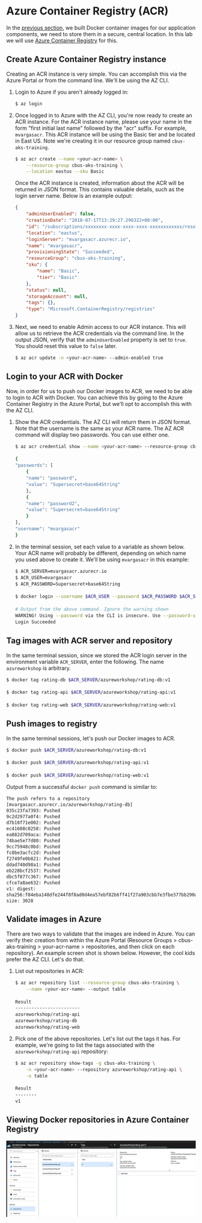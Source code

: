 # Azure Container Registry (ACR)

In the [previous section](02-dockerize-apps.md), we built Docker container images for our application components, we need to store them in a secure, central location. In this lab we will use [Azure Container Registry](https://azure.microsoft.com/en-us/services/container-registry/) for this.

## Create Azure Container Registry instance

Creating an ACR instance is very simple. You can accomplish this via the Azure Portal or from the command line. We'll be using the AZ CLI.

1. Login to Azure if you aren't already logged in:

    ```bash
    $ az login
    ```

2. Once logged in to Azure with the AZ CLI, you're now ready to create an ACR instance. For the ACR instance name, please use your name in the form "first initial last name" followed by the "acr" suffix. For example, `mvargasacr`. This ACR instance will be using the Basic tier and be located in East US. Note we're creating it in our resource group named `cbus-aks-training`.

    ```bash
    $ az acr create --name <your-acr-name> \
        --resource-group cbus-aks-training \
        --location eastus --sku Basic
    ```

    Once the ACR instance is created, information about the ACR will be returned in JSON format. This contains valuable details, such as the login server name. Below is an example output:

    ```json
    {
        "adminUserEnabled": false,
        "creationDate": "2018-07-17T13:29:27.296322+00:00",
        "id": "/subscriptions/xxxxxxxx-xxxx-xxxx-xxxx-xxxxxxxxxxxx/resourceGroups/cbus-aks-training/providers/Microsoft.ContainerRegistry/registries/mvargasacr",
        "location": "eastus",
        "loginServer": "mvargasacr.azurecr.io",
        "name": "mvargasacr",
        "provisioningState": "Succeeded",
        "resourceGroup": "cbus-aks-training",
        "sku": {
            "name": "Basic",
            "tier": "Basic"
        },
        "status": null,
        "storageAccount": null,
        "tags": {},
        "type": "Microsoft.ContainerRegistry/registries"
    }    
    ```

3. Next, we need to enable Admin access to our ACR instance. This will allow us to retrieve the ACR credentials via the command line. In the output JSON, verify that the `adminUserEnabled` property is set to `true`. You should reset this value to `false` later.

    ```bash
    $ az acr update -n <your-acr-name> --admin-enabled true
    ```

## Login to your ACR with Docker

Now, in order for us to push our Docker images to ACR, we need to be able to login to ACR with Docker. You can achieve this by going to the Azure Container Registry in the Azure Portal, but we'll opt to accomplish this with the AZ CLI.

1. Show the ACR credentials. The AZ CLI will return them in JSON format. Note that the username is the same as your ACR name. The AZ ACR command will display two passwords. You can use either one.

    ```bash
    $ az acr credential show --name <your-acr-name> --resource-group cbus-aks-training

    {
    "passwords": [
        {
        "name": "password",
        "value": "Supersecret+base64String"
        },
        {
        "name": "password2",
        "value": "Supersecret=base64String"
        }
    ],
    "username": "mvargasacr"
    }

    ```
4. In the terminal session, set each value to a variable as shown below. Your ACR name will probably be different, depending on which name you used above to create it. We'll be using `mvargasacr` in this example:

    ```bash
    $ ACR_SERVER=mvargasacr.azurecr.io
    $ ACR_USER=mvargasacr
    $ ACR_PASSWORD=Supersecret+base64String

    $ docker login --username $ACR_USER --password $ACR_PASSWORD $ACR_SERVER

    # Output from the above command. Ignore the warning shown
    WARNING! Using --password via the CLI is insecure. Use --password-stdin.
    Login Succeeded
    ```

## Tag images with ACR server and repository 

In the same terminal session, since we stored the ACR login server in the environment variable `ACR_SERVER`, enter the following. The name `azureworkshop` is arbitrary.

```bash
$ docker tag rating-db $ACR_SERVER/azureworkshop/rating-db:v1

$ docker tag rating-api $ACR_SERVER/azureworkshop/rating-api:v1

$ docker tag rating-web $ACR_SERVER/azureworkshop/rating-web:v1
```

## Push images to registry

In the same terminal sessions, let's push our Docker images to ACR.

```bash
$ docker push $ACR_SERVER/azureworkshop/rating-db:v1

$ docker push $ACR_SERVER/azureworkshop/rating-api:v1

$ docker push $ACR_SERVER/azureworkshop/rating-web:v1
```

Output from a successful `docker push` command is similar to:

```
The push refers to a repository [mvargasacr.azurecr.io/azureworkshop/rating-db]
035c23fa7393: Pushed
9c2d2977a0f4: Pushed
d7b18f71e002: Pushed
ec41608c0258: Pushed
ea882d709aca: Pushed
74bae5e77d80: Pushed
9cc75948c0bd: Pushed
fc8be3acfc2d: Pushed
f2749fe0b821: Pushed
ddad740d98a1: Pushed
eb228bcf2537: Pushed
dbc5f877c367: Pushed
cfce7a8ae632: Pushed
v1: digest: sha256:f84eba148dfe244f8f8ad0d4ea57ebf82b6ff41f27a903cbb7e3fbe377bb290a size: 3028
```

## Validate images in Azure

There are two ways to validate that the images are indeed in Azure. You can verify their creation from within the Azure Portal (Resource Groups > cbus-aks-training > your-acr-name > repositories, and then click on each repository). An example screen shot is shown below. However, the cool kids prefer the AZ CLI. Let's do that.

1. List out repositories in ACR:

    ```bash
    $ az acr repository list --resource-group cbus-aks-training \
        --name <your-acr-name> --output table

    Result
    ------------------------
    azureworkshop/rating-api
    azureworkshop/rating-db
    azureworkshop/rating-web
    ```

2. Pick one of the above repositories. Let's list out the tags it has. For example, we're going to list the tags associated with the `azureworkshop/rating-api` repository:

    ```bash
    $ az acr repository show-tags -g cbus-aks-training \
        -n <your-acr-name> --repository azureworkshop/rating-api \
        -o table

    Result
    --------
    v1
    ```

## Viewing Docker repositories in Azure Container Registry

![alt text](img/acr-repository-images.png "Example Repository Images in ACR")

